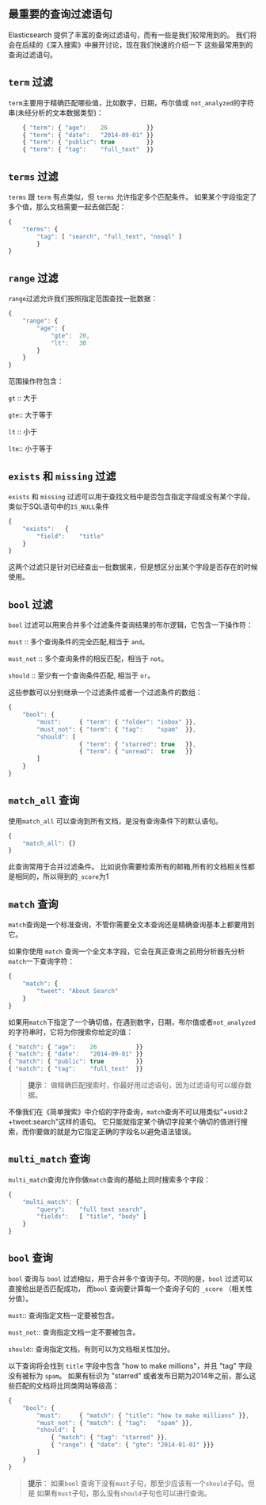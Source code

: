 ## 最重要的查询过滤语句

Elasticsearch 提供了丰富的查询过滤语句，而有一些是我们较常用到的。
我们将会在后续的《深入搜索》中展开讨论，现在我们快速的介绍一下
这些最常用到的查询过滤语句。

## `term` 过滤

`term`主要用于精确匹配哪些值，比如数字，日期，布尔值或 `not_analyzed`的字符串(未经分析的文本数据类型)：


```Javascript
    { "term": { "age":    26           }}
    { "term": { "date":   "2014-09-01" }}
    { "term": { "public": true         }}
    { "term": { "tag":    "full_text"  }}
```

## `terms` 过滤

`terms` 跟 `term` 有点类似，但 `terms` 允许指定多个匹配条件。
如果某个字段指定了多个值，那么文档需要一起去做匹配：

```Javascript
{
    "terms": {
        "tag": [ "search", "full_text", "nosql" ]
        }
}
```

## `range` 过滤

`range`过滤允许我们按照指定范围查找一批数据：

```Javascript
{
    "range": {
        "age": {
            "gte":  20,
            "lt":   30
        }
    }
}
```

范围操作符包含：

`gt` ::     大于

`gte`::     大于等于

`lt` ::     小于

`lte`::     小于等于


## `exists` 和 `missing` 过滤

`exists` 和 `missing` 过滤可以用于查找文档中是否包含指定字段或没有某个字段，类似于SQL语句中的`IS_NULL`条件

```Javascript
{
    "exists":   {
        "field":    "title"
    }
}
```
这两个过滤只是针对已经查出一批数据来，但是想区分出某个字段是否存在的时候使用。

## `bool` 过滤

`bool` 过滤可以用来合并多个过滤条件查询结果的布尔逻辑，它包含一下操作符：

`must`      :: 多个查询条件的完全匹配,相当于 `and`。

`must_not`  :: 多个查询条件的相反匹配，相当于 `not`。

`should`    :: 至少有一个查询条件匹配, 相当于 `or`。


这些参数可以分别继承一个过滤条件或者一个过滤条件的数组：

```Javascript
{
    "bool": {
        "must":     { "term": { "folder": "inbox" }},
        "must_not": { "term": { "tag":    "spam"  }},
        "should": [
                    { "term": { "starred": true   }},
                    { "term": { "unread":  true   }}
        ]
    }
}
```

## `match_all` 查询

使用`match_all` 可以查询到所有文档，是没有查询条件下的默认语句。

```Javascript
{
    "match_all": {}
}
```

此查询常用于合并过滤条件。
比如说你需要检索所有的邮箱,所有的文档相关性都是相同的，所以得到的`_score`为1


## `match` 查询

`match`查询是一个标准查询，不管你需要全文本查询还是精确查询基本上都要用到它。

如果你使用 `match` 查询一个全文本字段，它会在真正查询之前用分析器先分析`match`一下查询字符：

```Javascript
{
    "match": {
        "tweet": "About Search"
    }
}
```

如果用`match`下指定了一个确切值，在遇到数字，日期，布尔值或者`not_analyzed` 的字符串时，它将为你搜索你给定的值：

```Javascript
{ "match": { "age":    26           }}
{ "match": { "date":   "2014-09-01" }}
{ "match": { "public": true         }}
{ "match": { "tag":    "full_text"  }}
```

>**提示**：
>做精确匹配搜索时，你最好用过滤语句，因为过滤语句可以缓存数据。

不像我们在《简单搜索》中介绍的字符查询，`match`查询不可以用类似"+usid:2 +tweet:search"这样的语句。
它只能就指定某个确切字段某个确切的值进行搜索，而你要做的就是为它指定正确的字段名以避免语法错误。

## `multi_match` 查询

`multi_match`查询允许你做`match`查询的基础上同时搜索多个字段：

```Javascript
{
    "multi_match": {
        "query":    "full text search",
        "fields":   [ "title", "body" ]
    }
}
```

## `bool` 查询

`bool` 查询与 `bool` 过滤相似，用于合并多个查询子句。不同的是，`bool` 过滤可以直接给出是否匹配成功，
而`bool` 查询要计算每一个查询子句的 `_score` （相关性分值）。

`must`::        查询指定文档一定要被包含。

`must_not`::    查询指定文档一定不要被包含。

`should`::      查询指定文档，有则可以为文档相关性加分。

以下查询将会找到 `title` 字段中包含 "how to make millions"，并且 "tag" 字段没有被标为 `spam`。
如果有标识为 "starred" 或者发布日期为2014年之前，那么这些匹配的文档将比同类网站等级高：

```Javascript
{
    "bool": {
        "must":     { "match": { "title": "how to make millions" }},
        "must_not": { "match": { "tag":   "spam" }},
        "should": [
            { "match": { "tag": "starred" }},
            { "range": { "date": { "gte": "2014-01-01" }}}
        ]
    }
}
```

>**提示**：
>如果`bool` 查询下没有`must`子句，那至少应该有一个`should`子句。但是
如果有`must`子句，那么没有`should`子句也可以进行查询。
